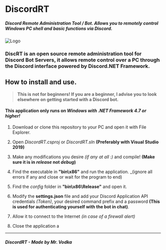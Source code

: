 # DiscordRT
##### Discord Remote Administration Tool / Bot. Allows you to remotely control Windows PC shell and basic functions via Discord. 
![Logo](https://raw.githubusercontent.com/mrvodka007/discrt/master/Bot_Resources_Web/DISCRT_LOGO_SMALLER.png "DiscRT - Logo") 

### DiscRT is an open source remote administration tool for Discord Bot Servers, it allows remote control over a PC through the Discord interface powered by Discord.NET Framework.


## How to install and use.
> **This is not for beginners! If you are a beginner, I advise you to look elsewhere on getting started with a Discord bot.**
#### This application only runs on *Windows with .NET Framework 4.7 or higher!*
1. Download or clone this repository to your PC and open it with File Explorer.
2. Open *DiscordRT.csproj* or *DiscordRT.sln* __(Preferably with Visual Studio 2019)__
3. Make any modifications you desire *(if any at all :)* and compile! __(Make sure it is in *release* not *debug*)__
4. Find the executable in **"bin\x86"** and run the application. _(ignore all errors if any and close or wait for the program to end)
5. Find the _config_ folder in **"bin\x86\Release"** and open it. 
6. Modify the **settings.json** file and add your Discord Application API credentials _(Token)_, your desired command prefix and a password **(This is used for authenticating yourself with the bot in chat)**.



5. Allow it to connect to the Internet *(in case of a firewall alert)*
6. Close the application a

---
##### DiscordRT - Made by Mr. Vodka
